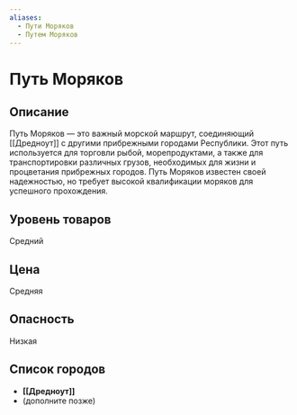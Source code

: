 ```yaml
---
aliases:
  - Пути Моряков
  - Путем Моряков
---
```


# Путь Моряков

## Описание
Путь Моряков — это важный морской маршрут, соединяющий [[Дредноут]] с другими прибрежными городами Республики. Этот путь используется для торговли рыбой, морепродуктами, а также для транспортировки различных грузов, необходимых для жизни и процветания прибрежных городов. Путь Моряков известен своей надежностью, но требует высокой квалификации моряков для успешного прохождения.

## Уровень товаров
Средний

## Цена
Средняя

## Опасность
Низкая

## Список городов
- **[[Дредноут]]**
- (дополните позже)
